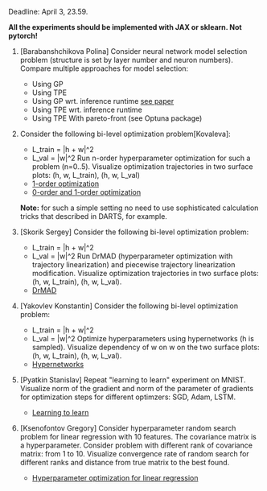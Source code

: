 Deadline: April 3, 23.59.

**All the experiments should be implemented with JAX or sklearn. Not pytorch!**
1. [Barabanshchikova Polina] Consider neural network model selection problem (structure is set by layer number and neuron numbers). Compare multiple approaches for model selection:
    - Using GP
    - Using TPE
    - Using GP wrt. inference runtime [see paper](https://arxiv.org/pdf/1206.2944.pdf)
    - Using TPE wrt. inference runtime
    - Using TPE With pareto-front (see Optuna package)
    

    
2. Consider the following bi-level optimization problem[Kovaleva]:
    - L_train = |h + w|^2
    - L_val = |w|^2
   Run n-order hyperparameter optimization for such a problem (n=0..5).
   Visualize optimization trajectories in two surface plots: (h, w, L_train), (h, w, L_val)
   - [1-order optimization](http://proceedings.mlr.press/v48/luketina16.pdf)
   - [0-order and 1-order optimization](https://arxiv.org/pdf/1806.09055.pdf)
   
   **Note:** for such a simple setting no need to use sophisticated calculation tricks that described in DARTS, for example.
   
3. [Skorik Sergey] Consider the following bi-level optimization problem:
    - L_train = |h + w|^2
    - L_val = |w|^2
   Run DrMAD (hyperparameter optimization with trajectory linearization) and piecewise trajectory linearization modification.
   Visualize optimization trajectories in two surface plots: (h, w, L_train), (h, w, L_val).
   - [DrMAD](https://arxiv.org/pdf/1601.00917.pdf)

4. [Yakovlev Konstantin] Consider the following bi-level optimization problem:
    - L_train = |h + w|^2
    - L_val = |w|^2
   Optimize hyperparameters using hypernetworks (h is sampled).
   Visualize dependency of w on w on the two surface plots: (h, w, L_train), (h, w, L_val).
   - [Hypernetworks](http://www.ipiran.ru/journal/issues/2021_15_01/Vol15_Issue1.pdf)

   
5. [Pyatkin Stanislav] Repeat "learning to learn" experiment on MNIST. Visualize norm of the gradient and norm of the parameter of gradients for optimization steps for different optimzers: SGD, Adam, LSTM.
    - [Learning to learn](https://arxiv.org/pdf/1606.04474.pdf)
    
6. [Ksenofontov Gregory] Consider hyperparameter random search problem for linear regression with 10 features. The covariance matrix is a hyperparameter.
Consider problem with different rank of covariance matrix: from 1 to 10. Visualize convergence rate of random search for different ranks and distance from true matrix to 
the best found.
    - [Hyperparameter optimization for linear regression](http://strijov.com/papers/HyperOptimizationEng.pdf)
   
   
